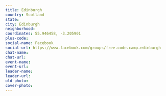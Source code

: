 ```yaml
---
title: Edinburgh
country: Scotland
state: 
city: Edinburgh
neighborhood: 
coordinates: 55.946458, -3.205901
plus-code:
social-name: Facebook
social-url: https://www.facebook.com/groups/free.code.camp.edinburgh
chat-name:
chat-url:
event-name:
event-url:
leader-name:
leader-url:
old-photo: 
cover-photo:
---
```

